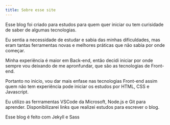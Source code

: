 ```yaml
---
title: Sobre esse site
---
```

Esse blog foi criado para estudos para quem quer iniciar ou tem curisidade de saber de algumas tecnologias.

Eu sentia a necessidade de estudar e sabia das minhas dificuldades, mas eram tantas ferramentas novas e melhores práticas que não sabia por onde começar.

Minha experiência é maior em Back-end, então decidi iniciar por onde sempre vou deixando de me apronfundar, que são as tecnologias de Front-end.

Portanto no inicio, vou dar mais enfase nas tecnologias Front-end assim quem não tem experiência pode iniciar os estudos por HTML, CSS e Javascript.

Eu utilizo as ferrramentas VSCode da Microsoft, Node.js e Git para aprender. 
Disponibilizarei links que realizei estudos para escrever o blog.

Esse blog é feito com Jekyll e Sass
